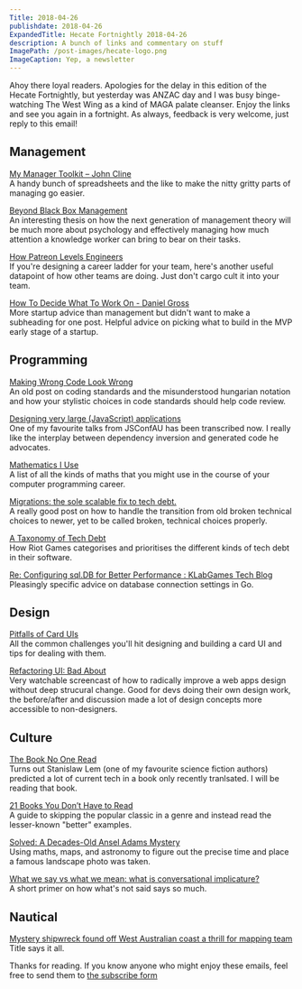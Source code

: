```yaml
---
Title: 2018-04-26
publishdate: 2018-04-26
ExpandedTitle: Hecate Fortnightly 2018-04-26
description: A bunch of links and commentary on stuff
ImagePath: /post-images/hecate-logo.png
ImageCaption: Yep, a newsletter
---
```

Ahoy there loyal readers. Apologies for the delay in this edition of the Hecate Fortnightly, but yesterday was ANZAC day and I was busy binge-watching The West Wing as a kind of MAGA palate cleanser. Enjoy the links and see you again in a fortnight. As always, feedback is very welcome, just reply to this email!

## Management 

[My Manager Toolkit – John Cline](https://medium.com/@clinejj/my-manager-toolkit-79f8a2ee9bfb)<br>
A handy bunch of spreadsheets and the like to make the nitty gritty parts of managing go easier.

[Beyond Black Box Management](http://calnewport.com/blog/2018/04/21/beyond-black-box-management/)<br>
An interesting thesis on how the next generation of management theory will be much more about psychology and effectively managing how much attention a knowledge worker can bring to bear on their tasks.

[How Patreon Levels Engineers](https://patreonhq.com/how-patreon-levels-engineers-a28a3491ae6a)<br>
If you're designing a career ladder for your team, here's another useful datapoint of how other teams are doing. Just don't cargo cult it into your team.

[How To Decide What To Work On - Daniel Gross](https://dcgross.com/decide-what-to-work-on/)<br>
More startup advice than management but didn't want to make a subheading for one post. Helpful advice on picking what to build in the MVP early stage of a startup.

## Programming

[Making Wrong Code Look Wrong](https://www.joelonsoftware.com/2005/05/11/making-wrong-code-look-wrong/)<br>
An old post on coding standards and the misunderstood hungarian notation and how your stylistic choices in code standards should help code review.

[Designing very large (JavaScript) applications](https://medium.com/@cramforce/designing-very-large-javascript-applications-6e013a3291a3)<br>
One of my favourite talks from JSConfAU has been transcribed now. I really like the interplay between dependency inversion and generated code he advocates.

[Mathematics I Use](http://pub.gajendra.net/2012/10/mathematics_i_use)<br>
A list of all the kinds of maths that you might use in the course of your computer programming career.

[Migrations: the sole scalable fix to tech debt.](https://lethain.com/migrations/)<br>
A really good post on how to handle the transition from old broken technical choices to newer, yet to be called broken, technical choices properly.

[A Taxonomy of Tech Debt](https://engineering.riotgames.com/news/taxonomy-tech-debt)<br>
How Riot Games categorises and prioritises the different kinds of tech debt in their software.

[Re: Configuring sql.DB for Better Performance : KLabGames Tech Blog](http://techblog.en.klab-blogs.com/archives/31093990.html)<br>
Pleasingly specific advice on database connection settings in Go.

## Design

[Pitfalls of Card UIs](https://daverupert.com/2018/04/pitfalls-of-card-uis/)<br>
All the common challenges you'll hit designing and building a card UI and tips for dealing with them.

[Refactoring UI: Bad About](https://www.youtube.com/watch?time_continue=848&v=S6-q5BheEYU)<br>
Very watchable screencast of how to radically improve a web apps design without deep strucural change. Good for devs doing their own design work, the before/after and discussion made a lot of design concepts more accessible to non-designers.

## Culture

[The Book No One Read](https://nautil.us/issue/28/2050/the-book-no-one-read)<br>
Turns out Stanislaw Lem (one of my favourite science fiction authors) predicted a lot of current tech in a book only recently tranlsated. I will be reading that book.

[21 Books You Don’t Have to Read](https://www.gq.com/story/21-books-you-dont-have-to-read)<br>
A guide to skipping the popular classic in a genre and instead read the lesser-known "better" examples.

[Solved: A Decades-Old Ansel Adams Mystery](https://www.atlasobscura.com/articles/ansel-adams-mystery-astronomy)<br>
Using maths, maps, and astronomy to figure out the precise time and place a famous landscape photo was taken.

[What we say vs what we mean: what is conversational implicature?](https://aeon.co/ideas/what-we-say-vs-what-we-mean-what-is-conversational-implicature)<br>
A short primer on how what's not said says so much.

## Nautical

[Mystery shipwreck found off West Australian coast a thrill for mapping team](http://www.abc.net.au/news/2018-04-17/mystery-shipwreck-found-off-pilbara-coast/9663740)<br>
Title says it all.

Thanks for reading. If you know anyone who might enjoy these emails, feel free to send them to [the subscribe form](https://emailoctopus.com/lists/5eac411b-30c7-11e8-a3c9-06b79b628af2/forms/subscribe)


